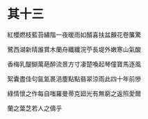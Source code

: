    

# 其十三

紅櫻燃枝藍苔繡階一夜暖雨如醑喜扶盆齅花卷簾驚

鷺西湖新晴誰賞木蘭舟纖纖浣苧長堤外嫩寒山氣酸

香梅乳醍醐萬葩醉流景方寸凄楚喚起琴僮寶馬逐風

絮囊盡佳句氤氳裹浥塵點點翡翠涼雨此四十年前慘

綠情懷之作每自嗤羅曼蒂克廻光有無窮之返照愛爾

蘭之葉芝若人之儔乎